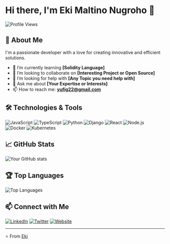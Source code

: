 # Hi there, I'm Eki Maltino Nugroho 👋

![Profile Views](https://komarev.com/ghpvc/?username=ekynug2&style=flat-square)

## 🚀 About Me

I'm a passionate developer with a love for creating innovative and efficient solutions.

- 🌱 I’m currently learning **[Solidity Language]**
- 👯 I’m looking to collaborate on **[Interesting Project or Open Source]**
- 🤔 I’m looking for help with **[Any Topic you need help with]**
- 💬 Ask me about **[Your Expertise or Interests]**
- 📫 How to reach me: **yufig22@gmail.com**

## 🛠️ Technologies & Tools

![JavaScript](https://img.shields.io/badge/-JavaScript-black?style=flat-square&logo=javascript)
![TypeScript](https://img.shields.io/badge/-TypeScript-007ACC?style=flat-square&logo=typescript)
![Python](https://img.shields.io/badge/-Python-black?style=flat-square&logo=python)
![Django](https://img.shields.io/badge/-Django-092E20?style=flat-square&logo=django)
![React](https://img.shields.io/badge/-React-black?style=flat-square&logo=react)
![Node.js](https://img.shields.io/badge/-Node.js-339933?style=flat-square&logo=node.js)
![Docker](https://img.shields.io/badge/-Docker-2496ED?style=flat-square&logo=docker)
![Kubernetes](https://img.shields.io/badge/-Kubernetes-326CE5?style=flat-square&logo=kubernetes)

## 📈 GitHub Stats

![Your GitHub stats](https://github-readme-stats.vercel.app/api?username=ekynug2&show_icons=true&theme=radical)

## 🏆 Top Languages

![Top Languages](https://github-readme-stats.vercel.app/api/top-langs/?username=ekynug2&layout=compact&theme=radical)

## 📫 Connect with Me

[![LinkedIn](https://img.shields.io/badge/-LinkedIn-blue?style=flat-square&logo=LinkedIn&logoColor=white&link=https://www.linkedin.com/in/ekynug2/)](https://www.linkedin.com/in/ekynug2/)
[![Twitter](https://img.shields.io/badge/-Twitter-blue?style=flat-square&logo=Twitter&logoColor=white&link=https://twitter.com/ekynug2)](https://twitter.com/ekynug2)
[![Website](https://img.shields.io/badge/Website-0088CC?style=flat-square&logo=About.me&logoColor=white&link=https://kykytnh.my.id)](https://kykytnh.my.id)

---

⭐️ From [Eki](https://github.com/ekynug2)
